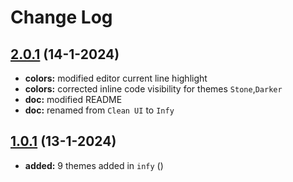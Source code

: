 # Change Log

## [2.0.1](https://github.com/Infi-null-0/infy-theme/releases) (14-1-2024)

- **colors:** modified editor current line highlight 
- **colors:** corrected inline code visibility for themes `Stone`,`Darker`
- **doc:** modified README 
- **doc:** renamed from `Clean UI` to `Infy` 


## [1.0.1](https://github.com/Infi-null-0/infy-theme/releases) (13-1-2024)

- **added:** 9 themes added in `infy` ()
